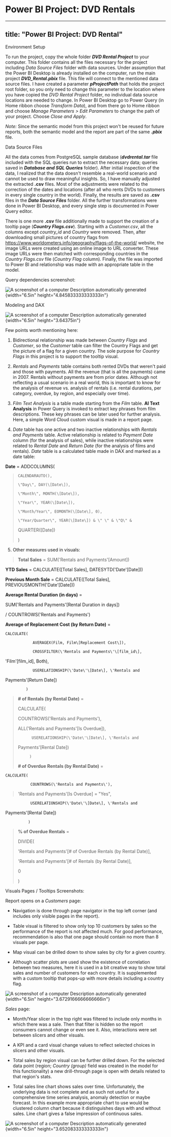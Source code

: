 # Power BI Project: DVD Rentals

 ---
title: "Power BI Project: DVD Rental"
---

Environment Setup

To run the project, copy the whole folder ***DVD Rental Project*** to
your computer. This folder contains all the files necessary for the
project including *Data Source Files* folder with data sources. Under
assumption that the Power BI Desktop is already installed on the
computer, run the main project ***DVD_Rental.pbix*** file. This file
will connect to the mentioned data source files. I have created a
parameter ***pProjectPath*** that holds the project root folder, so you
only need to change this parameter to the location where you have copied
the *DVD Rental Project* folder, no individual data source locations are
needed to change. In Power BI Desktop go to Power Query (in Home ribbon
choose *Transform Data*), and from there go to Home ribbon and choose
*Manage Parameters \> Edit Parameters* to change the path of your
project. Choose *Close and Apply*.

*Note:* Since the semantic model from this project won't be reused for
future reports, both the semantic model and the report are part of the
same ***.pbix*** file.

Data Source Files

All the data comes from PostgreSQL sample database (***dvdrental.tar***
file included with the SQL queries run to extract the necessary data;
queries saved in ***Database and SQL Queries*** folder). After initial
inspection of the data, I realized that the data doesn't resemble a
real-world scenario and cannot be used to draw meaningful insights. So,
I have manually adjusted the extracted **.csv** files. Most of the
adjustments were related to the correction of the dates and locations
(after all who rents DVDs to customers in every single country in the
world). Finally, the results are saved as **.csv** files in the ***Data
Source Files*** folder. All the further transformations were done in
Power BI Desktop, and every single step is documented in Power Query
editor.

There is one more **.csv** file additionally made to support the
creation of a tooltip page (***Country Flags.csv***). Starting with a
*Customer.csv*, all the columns except *country_id* and *Country* were
removed. Then, after downloading small pictures of country flags from
<https://www.worldometers.info/geography/flags-of-the-world/> website,
the image URLs were created using an online image to URL converter.
These image URLs were then matched with corresponding countries in the
*Country Flags.csv* file (*Country Flag* column). Finally, the file was
imported to Power BI and relationship was made with an appropriate table
in the model.

Query dependencies screenshot:

![A screenshot of a computer Description automatically
generated](./image1.png){width="6.5in"
height="4.845833333333333in"}

Modeling and DAX

![A screenshot of a computer Description automatically
generated](./image2.png){width="6.5in" height="3.64375in"}

Few points worth mentioning here:

1.  Bidirectional relationship was made between *Country Flags* and
    *Customer*, so the *Customer* table can filter the Country Flags and
    get the picture of a flag for a given country. The sole purpose for
    *Country Flags* in this project is to support the tooltip visual.

2.  *Rentals* and *Payments* table contains both rented DVDs that
    weren't paid and those with payments. All the revenue (that is all
    the payments) came in 2007. Rentals without payments are from prior
    dates. Although not reflecting a usual scenario in a real world,
    this is important to know for the analysis of revenue vs. analysis
    of rentals (i.e. rental durations, per category, overdue, by region,
    and especially over time).

3.  *Film Text Analysis* is a table made starting from the *Film* table.
    **AI Text Analysis** in Power Query is invoked to extract key
    phrases from film descriptions. These key phrases can be later used
    for further analysis. Here, a simple Word Cloud custom visual is
    made in a report page.

4.  *Date* table has one active and two inactive relationships with
    *Rentals and Payments* table. Active relationship is related to
    *Payment Date* column (for the analysis of sales), while inactive
    relationships were related to *Rental Date* and *Return Date* (for
    the analysis of films and rentals). *Date* table is a calculated
    table made in DAX and marked as a date table:

**Date** = ADDCOLUMNS(

>     CALENDARAUTO(),
>
>     \"Day\", DAY(\[Date\]),
>
>     \"Month\", MONTH(\[Date\]),
>
>     \"Year\", YEAR(\[Date\]),
>
>     \"Month/Year\", EOMONTH(\[Date\], 0),
>
>     \"Year/Quarter\", YEAR(\[Date\]) & \" \" & \"Q\" &
> QUARTER(\[Date\])
>
> )

5.  Other measures used in visuals:

> **Total Sales** = SUM(\'Rentals and Payments\'\[Amount\])

**YTD Sales** = CALCULATE(\[Total Sales\], DATESYTD(\'Date\'\[Date\]))

**Previous Month Sale** = CALCULATE(\[Total Sales\],
PREVIOUSMONTH(\'Date\'\[Date\]))

**Average Rental Duration (in days)** =

SUM(\'Rentals and Payments\'\[Rental Duration in days\])

/ COUNTROWS(\'Rentals and Payments\')

**Average of Replacement Cost (by Return Date)** =

    CALCULATE(

                AVERAGEX(Film, Film\[Replacement Cost\]),

                CROSSFILTER(\'Rentals and Payments\'\[film_id\],
\'Film\'\[film_id\], Both),

                USERELATIONSHIP(\'Date\'\[Date\], \'Rentals and
Payments\'\[Return Date\])

             )

> **\# of Rentals (by Rental Date)** =
>
> CALCULATE(
>
> COUNTROWS(\'Rentals and Payments\'),
>
> ALL(\'Rentals and Payments\'\[Is Overdue\]),
>
>           USERELATIONSHIP(\'Date\'\[Date\], \'Rentals and
> Payments\'\[Rental Date\])
>
>          )
>
> **\# of Overdue Rentals (by Rental Date)** =

    CALCULATE(

               COUNTROWS(\'Rentals and Payments\'),

> \'Rentals and Payments\'\[Is Overdue\] = \"Yes\",

               USERELATIONSHIP(\'Date\'\[Date\], \'Rentals and
Payments\'\[Rental Date\])

              )

> **% of Overdue Rentals** =
>
> DIVIDE(
>
> \'Rentals and Payments\'\[# of Overdue Rentals (by Rental Date)\],
>
> \'Rentals and Payments\'\[# of Rentals (by Rental Date)\],
>
> 0
>
> )

Visuals Pages / Tooltips Screenshots:

Report opens on a *Customers* page:

-   Navigation is done through page navigator in the top left corner
    (and includes only visible pages in the report).

-   Table visual is filtered to show only top 10 customers by sales so
    the performance of the report is not affected much. For good
    performance, recommendation is also that one page should contain no
    more than 8 visuals per page.

-   Map visual can be drilled down to show sales by city for a given
    country.

-   Although scatter plots are used show the existence of correlation
    between two measures, here it is used in a bit creative way to show
    total sales and number of customers for each country. It is
    supplemented with a custom tooltip that pops-up with more details
    including a country flag.

![A screenshot of a computer Description automatically
generated](./image3.png){width="6.5in"
height="3.6729166666666666in"}

*Sales* page:

-   Month/Year slicer in the top right was filtered to include only
    months in which there was a sale. Then that filter is hidden so the
    report consumers cannot change or even see it. Also, interactions
    were set between slicers and other visuals.

-   A KPI and a card visual change values to reflect selected choices in
    slicers and other visuals.

-   Total sales by region visual can be further drilled down. For the
    selected data point (region; *Country (group)* field was created in
    the model for this functionality) a new drill-through page is open
    with details related to that region's stats.

-   Total sales line chart shows sales over time. Unfortunately, the
    underlying data is not complete and as such not useful for a
    comprehensive time series analysis, anomaly detection or maybe
    forecast. In this example more appropriate chart to use would be
    clustered column chart because it distinguishes days with and
    without sales. Line chart gives a false impression of continuous
    sales.

![A screenshot of a computer Description automatically
generated](./image4.png){width="6.5in"
height="3.652083333333333in"}

